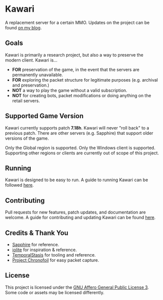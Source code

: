 # Kawari

A replacement server for a certain MMO. Updates on the project can be found [on my blog](https://redstrate.com/blog/series/kawari-progress-report/).

## Goals

Kawari is primarily a research project, but also a way to preserve the modern client. Kawari is...
* **FOR** preservation of the game, in the event that the servers are permanently unavailable.
* **FOR** exploring the packet structure for legitimate purposes (e.g. archival and preservation.)
* **NOT** a way to play the game without a valid subscription.
* **NOT** for creating bots, packet modifications or doing anything on the retail servers.

## Supported Game Version

Kawari currently supports patch **7.18h**. Kawari will never "roll back" to a previous patch. There are other servers (e.g. Sapphire) that support older versions of the game.

Only the Global region is supported. Only the Windows client is supported. Supporting other regions or clients are currently out of scope of this project.

## Running

Kawari is designed to be easy to run. A guide to running Kawari can be followed [here](USAGE.md).

## Contributing

Pull requests for new features, patch updates, and documentation are welcome. A guide for contributing and updating Kawari can be found [here](CONTRIBUTING.md).

## Credits & Thank You

- [Sapphire](https://github.com/SapphireServer/Sapphire) for reference.
- [iolite](https://github.com/0xbbadbeef/iolite) for inspiration & reference.
- [TemporalStasis](https://github.com/NotNite/TemporalStasis) for tooling and reference.
- [Project Chronofoil](https://github.com/ProjectChronofoil/) for easy packet capture.

## License

This project is licensed under the [GNU Affero General Public License 3](https://github.com/redstrate/Kawari/blob/master/LICENSE). Some code or assets may be licensed differently.
